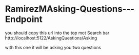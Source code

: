 # RamirezMAsking-Questions---Endpoint

you should copy this url into the top mot Search bar
 http://localhost:5122/AskingQuestions/Asking
 
 with this one it will be asking you two questions 
